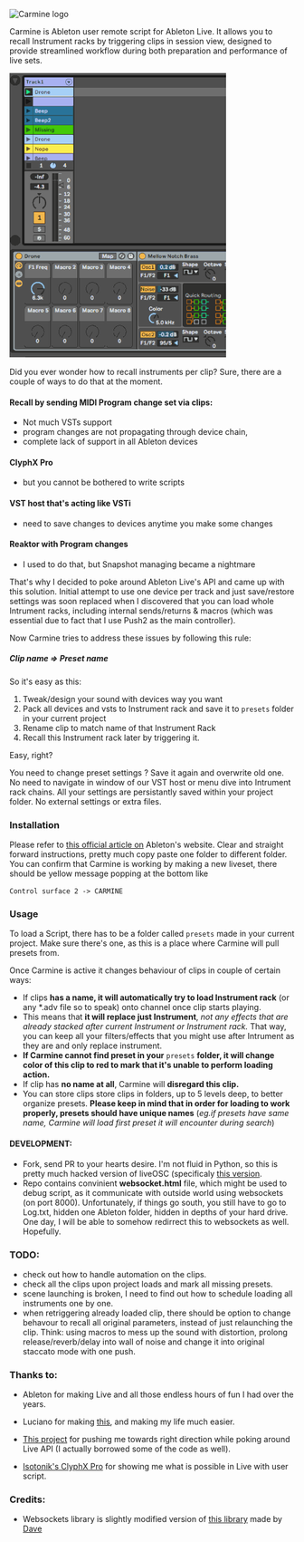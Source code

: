 ![Carmine logo](https://i.ibb.co/tD5c38y/carmine-Logo.png)

Carmine is Ableton user remote script for Ableton Live. It allows you to recall Instrument racks by triggering clips in session view, designed to provide streamlined workflow during both preparation and performance of live sets.

![](carminedemo.gif)

Did you ever wonder how to recall instruments per clip? Sure, there are a couple of ways to do that at the moment.

#### Recall by sending MIDI Program change set via clips:

-   Not much VSTs support
-   program changes are not propagating through device chain,
-   complete lack of support in all Ableton devices

#### ClyphX Pro

-   but you cannot be bothered to write scripts

#### VST host that's acting like VSTi

-   need to save changes to devices anytime you make some changes

#### Reaktor with Program changes

-   I used to do that, but Snapshot managing became a nightmare

That's why I decided to poke around Ableton Live's API and came up with this solution. Initial attempt to use one device per track and just save/restore settings was soon replaced when I discovered that you can load whole Intrument racks, including internal sends/returns & macros (which was essential due to fact that I use Push2 as the main controller).

Now Carmine tries to address these issues by following this rule: 

##### Clip name => Preset name

So it's easy as this: 

 1. Tweak/design your sound with devices way you want
 2. Pack all devices and vsts to Instrument rack and save it to `presets` folder in your current project
 3. Rename clip to match name of that Instrument Rack
 4. Recall this Instrument rack later by triggering it. 

Easy, right? 

You need to change preset settings ? Save it again and overwrite old one. No need to navigate in window of our VST host or menu dive into Intrument rack chains. 
All your settings are persistantly saved within your project folder. No external settings or extra files. 

### Installation
Please refer to [this official article on](https://help.ableton.com/hc/en-us/articles/209072009-Installing-Third-Party-Control-Surfaces) Ableton's website. 
Clear and straight forward instructions, pretty much copy paste one folder to different folder. 
You can confirm that Carmine is working by making a new liveset, there should be yellow message popping at the bottom like 

    Control surface 2 -> CARMINE


### Usage

To load a Script, there has to be a folder called `presets` made in your current project. Make sure there's one, as this is a place where Carmine will pull presets from. 

Once Carmine is active it changes behaviour of clips in couple of certain ways:

 - If clips **has a name, it will automatically try to load Instrument rack** (or any *.adv file so to speak) onto channel once clip starts playing. 
 - This means that **it will replace just Instrument**, *not any effects that are already stacked after current Instrument or Instrument rack.* That way, you can keep all your filters/effects that you might use after Intrument as they are and  only replace instrument.  
 - **If Carmine cannot find  preset in your** `presets` **folder, it will change color of this clip to red to mark that it's unable to perform loading action.** 
 - If clip has **no name at all**, Carmine will **disregard this clip.** 
 - You can store clips store clips in folders, up to 5 levels deep, to better organize presets. **Please keep in mind that in order for loading to work properly, presets should have unique names** (_eg.if presets have same name, Carmine will load first preset it will encounter during search_) 
 
#### DEVELOPMENT:
- Fork, send PR to your hearts desire. I'm not fluid in Python, so this is pretty much hacked version of liveOSC (specificaly [this version](https://github.com/dinchak/node-liveosc).
- Repo contains convinient **websocket.html** file, which might be used to debug script, as it communicate with outside world using websockets (on port 8000). Unfortunately, if things go south, you still have to go to Log.txt, hidden one Ableton folder, hidden in depths of your hard drive. One day, I will be able to somehow redirrect this to websockets as well. Hopefully. 

### TODO: 
- check out how to handle automation on the clips. 
- check all the clips upon project loads and mark all missing presets. 
- scene launching is broken, I need to find out how to schedule loading all instruments one by one. 
- when retriggering already loaded clip, there should be option to change behavour to recall all original parameters, instead of just relaunching the clip. Think: using macros to mess up the sound with distortion, prolong release/reverb/delay into wall of noise and change it into original staccato mode with one push. 

### Thanks to: 

 - Ableton for making Live and all those endless hours of fun I had over
   the years.

 - Luciano for making [this](https://github.com/lucianoiam/live_rpyc), and making my life much easier.
 - [This project](https://github.com/dinchak/node-liveosc) for pushing me towards right direction while poking around Live API (I actually borrowed some of the code as well).
 - [Isotonik's ClyphX Pro](https://isotonikstudios.com/product/clyphx-pro/) for showing me what is possible in Live with user script.

### Credits:
 - Websockets library is slightly modified version of [this library](https://github.com/dpallot/simple-websocket-server) made by [Dave](https://github.com/dpallot)
